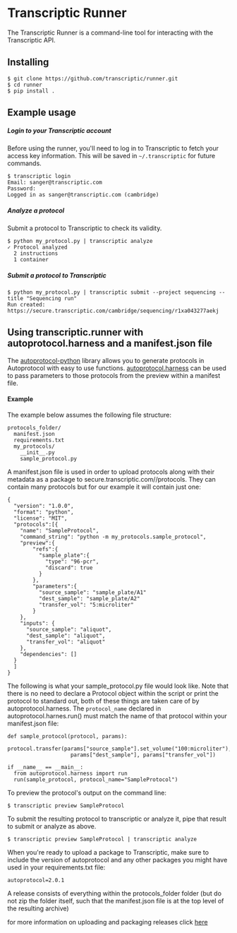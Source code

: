 # Transcriptic Runner

The Transcriptic Runner is a command-line tool for interacting with the
Transcriptic API.

## Installing

```
$ git clone https://github.com/transcriptic/runner.git
$ cd runner
$ pip install .
```

## Example usage

##### Login to your Transcriptic account
Before using the runner, you'll need to log in to Transcriptic to fetch your
access key information. This will be saved in `~/.transcriptic` for future
commands.

```
$ transcriptic login
Email: sanger@transcriptic.com
Password:
Logged in as sanger@transcriptic.com (cambridge)
```

##### Analyze a protocol 
Submit a protocol to Transcriptic to check its validity.
```
$ python my_protocol.py | transcriptic analyze 
✓ Protocol analyzed
  2 instructions
  1 container
```

##### Submit a protocol to Transcriptic
```
$ python my_protocol.py | transcriptic submit --project sequencing --title "Sequencing run"
Run created: https://secure.transcriptic.com/cambridge/sequencing/r1xa043277aekj
```

## Using transcriptic.runner with autoprotocol.harness and a manifest.json file

The [autoprotocol-python](https://github.com/autoprotocol/autoprotocol-python) library allows you to generate protocols in Autoprotocol with easy to use functions.  [autoprotocol.harness](https://github.com/autoprotocol/autoprotocol-python/blob/master/autoprotocol/harness.py) can be used to pass parameters to those protocols from the preview within a manifest file. 

#### Example
The example below assumes the following file structure:
```
protocols_folder/
  manifest.json
  requirements.txt
  my_protocols/
    __init__.py
    sample_protocol.py
```

A manifest.json file is used in order to upload protocols along with their metadata as a package to secure.transcriptic.com/<your organization>/protocols.  They can contain many protocols but for our example it will contain just one:
```
{
  "version": "1.0.0",
  "format": "python",
  "license": "MIT",
  "protocols":[{
    "name": "SampleProtocol",
    "command_string": "python -m my_protocols.sample_protocol",
    "preview":{
        "refs":{
          "sample_plate":{
            "type": "96-pcr",
            "discard": true
          }
        },
        "parameters":{
          "source_sample": "sample_plate/A1"
          "dest_sample": "sample_plate/A2"
          "transfer_vol": "5:microliter"
        }
    },
    "inputs": {
      "source_sample": "aliquot",
      "dest_sample": "aliquot",
      "transfer_vol": "aliquot"
    },
    "dependencies": []
  }
  ]
}

```

The following is what your sample_protocol.py file would look like.  Note that there is no need to declare a Protocol object within the script or print the protocol to standard out, both of these things are taken care of by autoprotocol.harness.  The `protocol_name` declared in autoprotocol.harnes.run() must match the name of that protocol within your manifest.json file:
```
def sample_protocol(protocol, params):
  protocol.transfer(params["source_sample"].set_volume("100:microliter"), 
                    params["dest_sample"], params["transfer_vol"])
  
if __name__ == __main__:
  from autoprotocol.harness import run
  run(sample_protocol, protocol_name="SampleProtocol")
```
To preview the protocol's output on the command line: 
```
$ transcriptic preview SampleProtocol
```
To submit the resulting protocol to transcriptic or analyze it, pipe that result to submit or analyze as above. 
```
$ transcriptic preview SampleProtocol | transcriptic analyze
```
When you're ready to upload a package to Transcriptic, make sure to include the version of autoprotocol and any other packages you might have used in your requirements.txt file:
```
autoprotocol=2.0.1
```

A release consists of everything within the protocols_folder folder (but do not zip the folder itself, such that the manifest.json file is at the top level of the resulting archive) 

for more information on uploading and packaging releases click [here](http://developers.transcriptic.com/v1.0/docs/package-quickstart#packaging-and-uploading)
